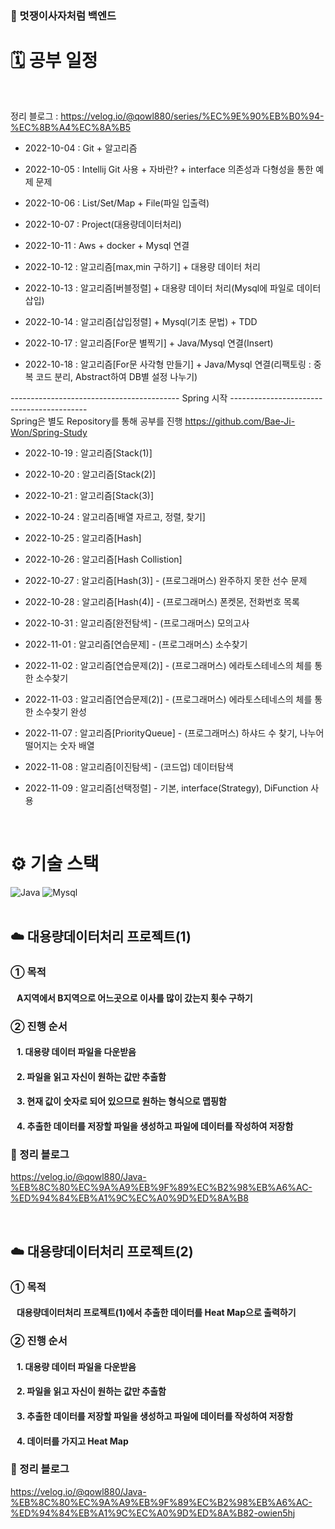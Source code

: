 ### 🦁 멋쟁이사자처럼 백엔드

# 🗓 공부 일정
<br>

정리 블로그 : https://velog.io/@qowl880/series/%EC%9E%90%EB%B0%94-%EC%8B%A4%EC%8A%B5

- 2022-10-04 : Git + 알고리즘
  
- 2022-10-05 : Intellij Git 사용 + 자바란? + interface 의존성과 다형성을 통한 예제 문제

- 2022-10-06 : List/Set/Map + File(파일 입출력)

- 2022-10-07 : Project(대용량데이터처리)

- 2022-10-11 : Aws + docker + Mysql 연결
 
- 2022-10-12 : 알고리즘[max,min 구하기] + 대용량 데이터 처리

- 2022-10-13 : 알고리즘[버블정렬] + 대용량 데이터 처리(Mysql에 파일로 데이터 삽입)

- 2022-10-14 : 알고리즘[삽입정렬] + Mysql(기초 문법) + TDD

- 2022-10-17 : 알고리즘[For문 별찍기] + Java/Mysql 연결(Insert)

- 2022-10-18 : 알고리즘[For문 사각형 만들기] + Java/Mysql 연결(리팩토링 : 중복 코드 분리, Abstract하여 DB별 설정 나누기) 

------------------------------------------ Spring 시작 ------------------------------------------
<br>Spring은 별도 Repository를 통해 공부를 진행
https://github.com/Bae-Ji-Won/Spring-Study

- 2022-10-19 : 알고리즘[Stack(1)]

- 2022-10-20 : 알고리즘[Stack(2)]

- 2022-10-21 : 알고리즘[Stack(3)]

- 2022-10-24 : 알고리즘[배열 자르고, 정렬, 찾기]

- 2022-10-25 : 알고리즘[Hash]

- 2022-10-26 : 알고리즘[Hash Collistion]

- 2022-10-27 : 알고리즘[Hash(3)] - (프로그래머스) 완주하지 못한 선수 문제

- 2022-10-28 : 알고리즘[Hash(4)] - (프로그래머스) 폰켓몬, 전화번호 목록

- 2022-10-31 : 알고리즘[완전탐색] - (프로그래머스) 모의고사

- 2022-11-01 : 알고리즘[연습문제] - (프로그래머스) 소수찾기

- 2022-11-02 : 알고리즘[연습문제(2)] - (프로그래머스) 에라토스테네스의 체를 통한 소수찾기

- 2022-11-03 : 알고리즘[연습문제(2)] - (프로그래머스) 에라토스테네스의 체를 통한 소수찾기 완성

- 2022-11-07 : 알고리즘[PriorityQueue] - (프로그래머스) 하샤드 수 찾기, 나누어 떨어지는 숫자 배열

- 2022-11-08 : 알고리즘[이진탐색] - (코드업) 데이터탐색

- 2022-11-09 : 알고리즘[선택정렬] - 기본, interface(Strategy), DiFunction 사용
<br />

# ⚙️ 기술 스택
<div>
  <img alt="Java" src ="https://img.shields.io/badge/Java-007396.svg?&style=for-the-badge&logo=Java&logoColor=white"/>
  <img alt="Mysql" src ="https://img.shields.io/badge/Mysql-4479A1.svg?&style=for-the-badge&logo=Mysql&logoColor=white"/>
</div>

<br />

## ☁️ 대용량데이터처리 프로젝트(1)
### ➀ 목적
#### &nbsp;&nbsp; A지역에서 B지역으로 어느곳으로 이사를 많이 갔는지 횟수 구하기

### ➁ 진행 순서
#### &nbsp;&nbsp; 1. 대용량 데이터 파일을 다운받음
#### &nbsp;&nbsp; 2. 파일을 읽고 자신이 원하는 값만 추출함
#### &nbsp;&nbsp; 3. 현재 값이 숫자로 되어 있으므로 원하는 형식으로 맵핑함
#### &nbsp;&nbsp; 4. 추출한 데이터를 저장할 파일을 생성하고 파일에 데이터를 작성하여 저장함

### 📗 정리 블로그
https://velog.io/@qowl880/Java-%EB%8C%80%EC%9A%A9%EB%9F%89%EC%B2%98%EB%A6%AC-%ED%94%84%EB%A1%9C%EC%A0%9D%ED%8A%B8


<br>

## ☁️ 대용량데이터처리 프로젝트(2)
### ➀ 목적
#### &nbsp;&nbsp; 대용량데이터처리 프로젝트(1)에서 추출한 데이터를 Heat Map으로 출력하기

### ➁ 진행 순서
#### &nbsp;&nbsp; 1. 대용량 데이터 파일을 다운받음
#### &nbsp;&nbsp; 2. 파일을 읽고 자신이 원하는 값만 추출함
#### &nbsp;&nbsp; 3. 추출한 데이터를 저장할 파일을 생성하고 파일에 데이터를 작성하여 저장함
#### &nbsp;&nbsp; 4. 데이터를 가지고 Heat Map

### 📗 정리 블로그
https://velog.io/@qowl880/Java-%EB%8C%80%EC%9A%A9%EB%9F%89%EC%B2%98%EB%A6%AC-%ED%94%84%EB%A1%9C%EC%A0%9D%ED%8A%B82-owien5hj
 
